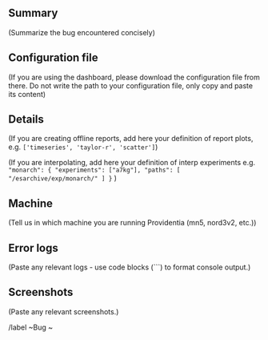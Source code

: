 ## Summary

(Summarize the bug encountered concisely)

## Configuration file

(If you are using the dashboard, please download the configuration file from there. Do not write the path to your configuration file, only copy and paste its content)

## Details

(If you are creating offline reports, add here your definition of report plots, e.g. `['timeseries', 'taylor-r', 'scatter']`)

(If you are interpolating, add here your definition of interp experiments e.g. `
"monarch": {
    "experiments": ["a7kg"],
    "paths": [
        "/esarchive/exp/monarch/"
    ]
 }`
)

## Machine

(Tell us in which machine you are running Providentia (mn5, nord3v2, etc.))

## Error logs

(Paste any relevant logs - use code blocks (```) to format console output.)

## Screenshots

(Paste any relevant screenshots.)

/label ~Bug ~